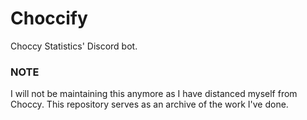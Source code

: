 # Choccify

Choccy Statistics' Discord bot.

### NOTE

I will not be maintaining this anymore as I have distanced myself from Choccy. This repository serves as an archive of the work I've done.
